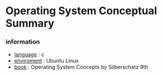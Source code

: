 # Operating System Conceptual Summary

### information
* [language]() : c
* [enviroment]() : Ubuntu Linux
* [book]() : Operating System Concepts by Silberschatz 9th
